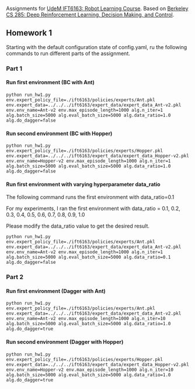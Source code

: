 Assignments for [UdeM IFT6163: Robot Learning Course](https://fracturedplane.com/teaching-new-course-in-robot-learning.html). Based on [Berkeley CS 285: Deep Reinforcement Learning, Decision Making, and Control](http://rail.eecs.berkeley.edu/deeprlcourse/).

## Homework 1
Starting with the default configuration state of config.yaml, ru the following commands to run different parts of the assignment.

### Part 1

#### Run first environment (BC with Ant)
```
python run_hw1.py env.expert_policy_file=./ift6163/policies/experts/Ant.pkl env.expert_data=../../../ift6163/expert_data/expert_data_Ant-v2.pkl env.env_name=Ant-v2 env.max_episode_length=1000 alg.n_iter=1 alg.batch_size=5000 alg.eval_batch_size=5000 alg.data_ratio=1.0 alg.do_dagger=false
```

#### Run second environment (BC with Hopper)
```
python run_hw1.py env.expert_policy_file=./ift6163/policies/experts/Hopper.pkl env.expert_data=../../../ift6163/expert_data/expert_data_Hopper-v2.pkl env.env_name=Hopper-v2 env.max_episode_length=1000 alg.n_iter=1 alg.batch_size=5000 alg.eval_batch_size=5000 alg.data_ratio=1.0 alg.do_dagger=false
```

#### Run first environment with varying hyperparameter data_ratio
The following command runs the first environment with data_ratio=0.1

For my experiments, I ran the first environment with data_ratio = 0.1, 0.2, 0.3, 0.4, 0.5, 0.6, 0.7, 0.8, 0.9, 1.0

Please modify the data_ratio value to get the desired result.

```
python run_hw1.py env.expert_policy_file=./ift6163/policies/experts/Ant.pkl env.expert_data=../../../ift6163/expert_data/expert_data_Ant-v2.pkl env.env_name=Ant-v2 env.max_episode_length=1000 alg.n_iter=1 alg.batch_size=5000 alg.eval_batch_size=5000 alg.data_ratio=0.1 alg.do_dagger=false
```


### Part 2

#### Run first environment (Dagger with Ant)
```
python run_hw1.py env.expert_policy_file=./ift6163/policies/experts/Ant.pkl env.expert_data=../../../ift6163/expert_data/expert_data_Ant-v2.pkl env.env_name=Ant-v2 env.max_episode_length=1000 alg.n_iter=10 alg.batch_size=5000 alg.eval_batch_size=5000 alg.data_ratio=1.0 alg.do_dagger=true
```

#### Run second environment (Dagger with Hopper)

```
python run_hw1.py env.expert_policy_file=./ift6163/policies/experts/Hopper.pkl env.expert_data=../../../ift6163/expert_data/expert_data_Hopper-v2.pkl env.env_name=Hopper-v2 env.max_episode_length=1000 alg.n_iter=10 alg.batch_size=5000 alg.eval_batch_size=5000 alg.data_ratio=1.0 alg.do_dagger=true
```
